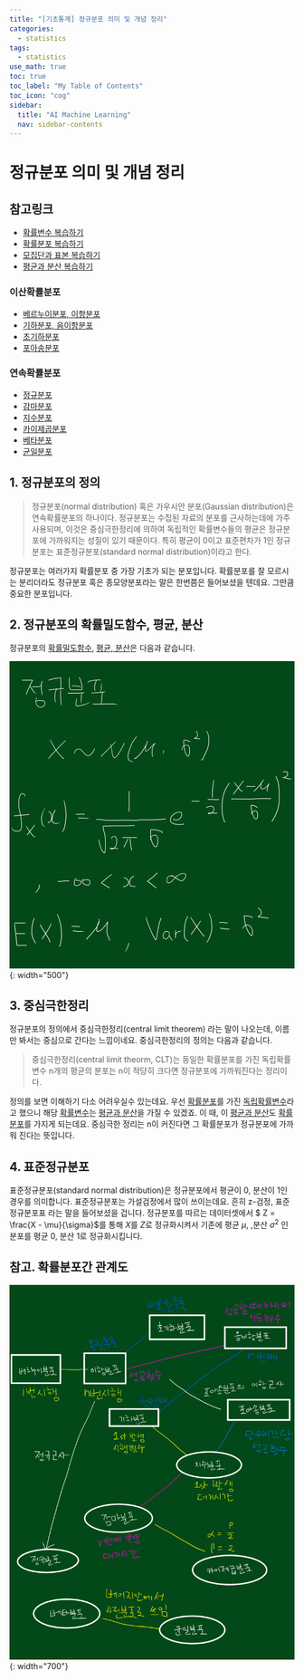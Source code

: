 ```yaml
---
title: "[기초통계] 정규분포 의미 및 개념 정리" 
categories:
  - statistics
tags:
  - statistics
use_math: true
toc: true
toc_label: "My Table of Contents"
toc_icon: "cog"
sidebar:
  title: "AI Machine Learning"
  nav: sidebar-contents
---
```


# 정규분포 의미 및 개념 정리

## 참고링크 
* [확률변수 복습하기](https://losskatsu.github.io/statistics/random-variable/)
* [확률분포 복습하기](https://losskatsu.github.io/statistics/prob-distribution/)
* [모집단과 표본 복습하기](https://losskatsu.github.io/statistics/population-sample/)
* [평균과 분산 복습하기](https://losskatsu.github.io/statistics/mean-vairance/) 
### 이산확률분포
* [베르누이분포, 이항분포](https://losskatsu.github.io/statistics/binomial/) 
* [기하분포, 음이항분포](https://losskatsu.github.io/statistics/geometric-negative/)
* [초기하분포](https://losskatsu.github.io/statistics/hypergeometric/)
* [포아송분포](https://losskatsu.github.io/statistics/poisson/)
### 연속확률분포
* [정규분포](https://losskatsu.github.io/statistics/normaldist/)
* [감마분포](https://losskatsu.github.io/statistics/gammadist/)
* [지수분포](https://losskatsu.github.io/statistics/exponentialdist/)
* [카이제곱분포](https://losskatsu.github.io/statistics/chisquareddist/)
* [베타분포](https://losskatsu.github.io/statistics/betadist/)
* [균일분포](https://losskatsu.github.io/statistics/uniformdist/)

## 1. 정규분포의 정의

> 정규분포(normal distribution) 혹은 가우시안 분포(Gaussian distribution)은 연속확률분포의 하나이다. 정규분포는 수집된 자료의 분포를 근사하는데에 가주 사용되며, 이것은 중심극한정리에 의하여 독립적인 확률변수들의 평균은 정규분포에 가까워지는 성질이 있기 때문이다. 특히 평균이 0이고 표준편차가 1인 정규분포는 표준정규분포(standard normal distribution)이라고 한다. 

정규분포는 여러가지 확률분포 중 가장 기초가 되는 분포입니다. 
확률분포를 잘 모르시는 분리더라도 정규분포 혹은 종모양분포라는 말은 한번쯤은 들어보셨을 텐데요. 
그만큼 중요한 분포입니다. 

## 2. 정규분포의 확률밀도함수, 평균, 분산

정규분포의 [확률밀도함수](https://losskatsu.github.io/statistics/prob-distribution/#), [평균, 분산](https://losskatsu.github.io/statistics/mean-vairance/#)은 다음과 같습니다.

![figure01](/assets/images/statistics/normal/normaldist01.jpg){: width="500"}


## 3. 중심극한정리

정규분포의 정의에서 중심극한정리(central limit theorem) 라는 말이 나오는데, 이름만 봐서는 중심으로 간다는 느낌이네요. 
중심극한정리의 정의는 다음과 같습니다. 

> 중심극한정리(central limit theorm, CLT)는 동일한 확률분포를 가진 독립확률변수 n개의 평균의 분포는 n이 적당히 크다면 정규분포에 가까워진다는 정리이다. 

정의를 보면 이해하기 다소 어려우실수 있는데요. 우선 [확률분포](https://losskatsu.github.io/statistics/prob-distribution/#)를 가진 [독립확률변수](https://losskatsu.github.io/statistics/random-variable/)라고 했으니 해당 [확률변수](https://losskatsu.github.io/statistics/random-variable/)는 [평균과 분산](https://losskatsu.github.io/statistics/mean-vairance/#)을 가질 수 있겠죠. 이 때, 이 [평균과 분산](https://losskatsu.github.io/statistics/mean-vairance/#)도 [확률분포](https://losskatsu.github.io/statistics/prob-distribution/#)를 가지게 되는데요. 중심극한 정리는 n이 커진다면 그 확률분포가 정규분포에 가까워 진다는 뜻입니다. 

## 4. 표준정규분포

표준정규분포(standard normal distribution)은 정규분포에서 평균이 0, 분산이 1인 경우를 의미합니다. 
표준정규분포는 가설검정에서 많이 쓰이는데요. 흔히 z-검정, 표준정규분포표 라는 말을 들어보셨을 겁니다. 
정규분포를 따르는 데이터셋에서 $ Z = \frac{X - \mu}{\sigma}$를 통해 $X$를 $Z$로 정규화시켜서 기존에 평균 $\mu$, ,분산 $\sigma^2$ 인 분포를 평균 0, 분산 1로 정규화시킵니다. 

## 참고. 확률분포간 관계도

![figure100](/assets/images/statistics/dist_rel.jpg){: width="700"}


